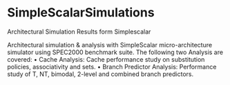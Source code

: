 # SimpleScalarSimulations
Architectural Simulation Results form Simplescalar

Architectural simulation & analysis with SimpleScalar micro-architecture simulator using SPEC2000 benchmark suite. The following two Analysis are covered:
• Cache Analysis: Cache performance study on substitution policies, associativity and sets.
• Branch Predictor Analysis: Performance study of T, NT, bimodal, 2-level and combined branch predictors.
